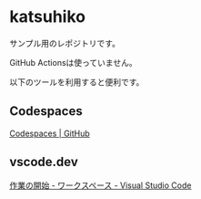 # katsuhiko

サンプル用のレポジトリです。

GitHub Actionsは使っていません。

以下のツールを利用すると便利です。

## Codespaces

[Codespaces | GitHub](https://github.co.jp/features/codespaces) 

## vscode.dev 

[作業の開始 - ワークスペース - Visual Studio Code](https://vscode.dev/) 

